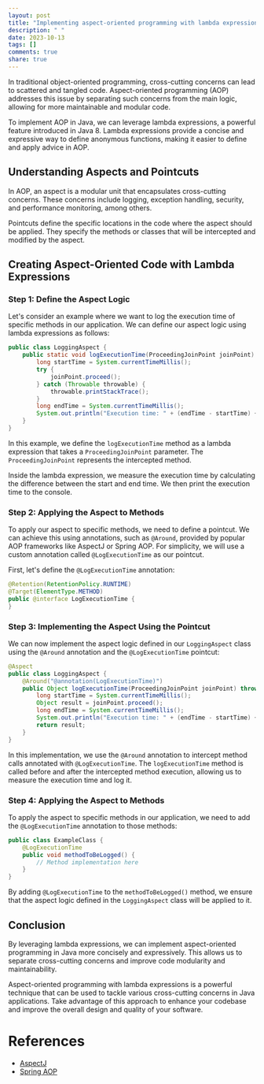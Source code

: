```yaml
---
layout: post
title: "Implementing aspect-oriented programming with lambda expressions in Java"
description: " "
date: 2023-10-13
tags: []
comments: true
share: true
---
```


In traditional object-oriented programming, cross-cutting concerns can lead to scattered and tangled code. Aspect-oriented programming (AOP) addresses this issue by separating such concerns from the main logic, allowing for more maintainable and modular code.

To implement AOP in Java, we can leverage lambda expressions, a powerful feature introduced in Java 8. Lambda expressions provide a concise and expressive way to define anonymous functions, making it easier to define and apply advice in AOP.

## Understanding Aspects and Pointcuts

In AOP, an aspect is a modular unit that encapsulates cross-cutting concerns. These concerns include logging, exception handling, security, and performance monitoring, among others.

Pointcuts define the specific locations in the code where the aspect should be applied. They specify the methods or classes that will be intercepted and modified by the aspect.

## Creating Aspect-Oriented Code with Lambda Expressions

### Step 1: Define the Aspect Logic

Let's consider an example where we want to log the execution time of specific methods in our application. We can define our aspect logic using lambda expressions as follows:

```java
public class LoggingAspect {
    public static void logExecutionTime(ProceedingJoinPoint joinPoint) {
        long startTime = System.currentTimeMillis();
        try {
            joinPoint.proceed();
        } catch (Throwable throwable) {
            throwable.printStackTrace();
        }
        long endTime = System.currentTimeMillis();
        System.out.println("Execution time: " + (endTime - startTime) + "ms");
    }
}
```

In this example, we define the `logExecutionTime` method as a lambda expression that takes a `ProceedingJoinPoint` parameter. The `ProceedingJoinPoint` represents the intercepted method.

Inside the lambda expression, we measure the execution time by calculating the difference between the start and end time. We then print the execution time to the console.

### Step 2: Applying the Aspect to Methods

To apply our aspect to specific methods, we need to define a pointcut. We can achieve this using annotations, such as `@Around`, provided by popular AOP frameworks like AspectJ or Spring AOP. For simplicity, we will use a custom annotation called `@LogExecutionTime` as our pointcut.

First, let's define the `@LogExecutionTime` annotation:

```java
@Retention(RetentionPolicy.RUNTIME)
@Target(ElementType.METHOD)
public @interface LogExecutionTime {
}
```

### Step 3: Implementing the Aspect Using the Pointcut

We can now implement the aspect logic defined in our `LoggingAspect` class using the `@Around` annotation and the `@LogExecutionTime` pointcut:

```java
@Aspect
public class LoggingAspect {
    @Around("@annotation(LogExecutionTime)")
    public Object logExecutionTime(ProceedingJoinPoint joinPoint) throws Throwable {
        long startTime = System.currentTimeMillis();
        Object result = joinPoint.proceed();
        long endTime = System.currentTimeMillis();
        System.out.println("Execution time: " + (endTime - startTime) + "ms");
        return result;
    }
}
```

In this implementation, we use the `@Around` annotation to intercept method calls annotated with `@LogExecutionTime`. The `logExecutionTime` method is called before and after the intercepted method execution, allowing us to measure the execution time and log it.

### Step 4: Applying the Aspect to Methods

To apply the aspect to specific methods in our application, we need to add the `@LogExecutionTime` annotation to those methods:

```java
public class ExampleClass {
    @LogExecutionTime
    public void methodToBeLogged() {
        // Method implementation here
    }
}
```

By adding `@LogExecutionTime` to the `methodToBeLogged()` method, we ensure that the aspect logic defined in the `LoggingAspect` class will be applied to it.

## Conclusion

By leveraging lambda expressions, we can implement aspect-oriented programming in Java more concisely and expressively. This allows us to separate cross-cutting concerns and improve code modularity and maintainability.

Aspect-oriented programming with lambda expressions is a powerful technique that can be used to tackle various cross-cutting concerns in Java applications. Take advantage of this approach to enhance your codebase and improve the overall design and quality of your software.

# References
- [AspectJ](https://www.eclipse.org/aspectj/)
- [Spring AOP](https://spring.io/projects/spring-aop)